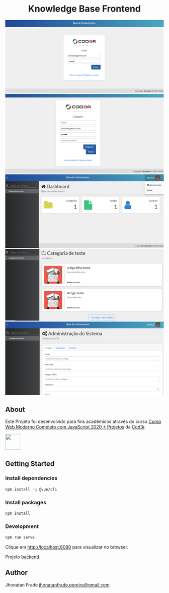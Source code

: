<p align="center">
  <h1 align="center">
    Knowledge Base Frontend
  </h1>
</p>

![Viewport do Projeto][viewport1]
![Viewport do Projeto][viewport2]
![Viewport do Projeto][viewport3]
![Viewport do Projeto][viewport4]
![Viewport do Projeto][viewport5]

## About
Este Projeto foi desenvolvido para fins acadêmicos através do curso [Curso Web Moderno Completo com JavaScript 2020 + Projetos](https://www.udemy.com/course/curso-web/) da [Cod3r](https://github.com/cod3rcursos).

<div>
  <a href="https://cli.vuejs.org/"><img src="https://cdn.iconscout.com/icon/free/png-256/vue-282497.png" height="50px" width="50px"></a>
</div>

## Getting Started

### Install dependencies
```sh
npm install -g @vue/cli
```

### Install packages
```sh
npm install
```

### Development
```sh
npm run serve
```

Clique em [http://localhost:8080](http://localhost:8080) para visualizar no browser.

Projeto [backend](https://github.com/Jhonatan-Pereira/node_knowledge_base).


## Author

Jhonatan Frade <jhonatanfrade.pereira@gmail.com>

[viewport1]: https://raw.githubusercontent.com/Jhonatan-Pereira/vue_knowledge_base/master/assets/viewport1.png "Viewport1"
[viewport2]: https://raw.githubusercontent.com/Jhonatan-Pereira/vue_knowledge_base/master/assets/viewport2.png "Viewport2"
[viewport3]: https://raw.githubusercontent.com/Jhonatan-Pereira/vue_knowledge_base/master/assets/viewport3.png "Viewport3"
[viewport4]: https://raw.githubusercontent.com/Jhonatan-Pereira/vue_knowledge_base/master/assets/viewport4.png "Viewport4"
[viewport5]: https://raw.githubusercontent.com/Jhonatan-Pereira/vue_knowledge_base/master/assets/viewport5.png "Viewport5"